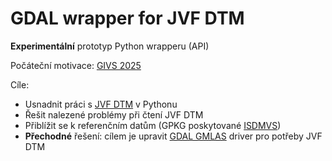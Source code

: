 # GDAL wrapper for JVF DTM

**Experimentální** prototyp Python wrapperu (API)

Počáteční motivace: [GIVS 2025](https://tinyurl.com/givs2025-landa)

Cíle:

- Usnadnit práci s [JVF DTM](https://cuzk.gov.cz/DMVS/JVF-DTM.aspx) v
  Pythonu
- Řešit nalezené problémy při čtení JVF DTM
- Přiblížit se k referenčním datům (GPKG poskytované
  [ISDMVS](https://dmvs.cuzk.gov.cz/portal))
- **Přechodné** řešení: cílem je upravit [GDAL
  GMLAS](https://gdal.org/en/stable/drivers/vector/gmlas.html) driver
  pro potřeby JVF DTM
